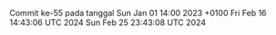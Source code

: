 Commit ke-55 pada tanggal Sun Jan 01 14:00 2023 +0100
Fri Feb 16 14:43:06 UTC 2024
Sun Feb 25 23:43:08 UTC 2024
